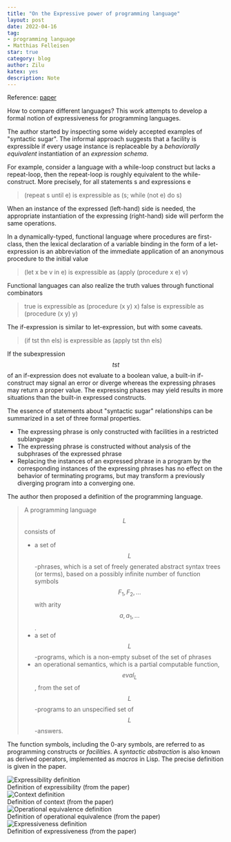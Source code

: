 ```yaml
---
title: "On the Expressive power of programming language"
layout: post
date: 2022-04-16
tag:
- programming language
- Matthias Felleisen
star: true
category: blog
author: Zilu
katex: yes
description: Note
---
```

Reference: [paper]

How to compare different languages? This work attempts to develop a formal notion of expressiveness for programming languages.

The author started by inspecting some widely accepted examples of "syntactic sugar". The informal approach suggests that a facility is expressible if every usage instance is replaceable by a *behaviorally equivalent* instantiation of an *expression schema*. 

For example, consider  a language with a while-loop construct but lacks a repeat-loop, then the repeat-loop is roughly equivalent to the while-construct. More precisely, for all statements s and expressions e

> (repeat s until e) is expressible as (s; while (not e) do s)

When an instance of the expressed (left-hand) side is needed, the appropriate instantiation of the expressing (right-hand) side will perform the same operations. 

In a dynamically-typed, functional language where procedures are first-class, then the lexical declaration of a variable binding in the form of a let-expression is an abbreviation of the immediate application of an anonymous procedure to the initial value

> (let x be v in e) is expressible as (apply (procedure x e) v)

Functional languages can also realize the truth values through functional combinators

> true is expressible as (procedure (x y) x)
> false is expressible as (procedure (x y) y)

The if-expression is similar to let-expression, but with some caveats.
> (if tst thn els) is expressible as (apply tst thn els)

If the subexpression $$tst$$ of an if-expression does not evaluate to a boolean value, a built-in if-construct may signal an error or diverge whereas the expressing phrases may return a proper value. The expressing phases may yield results in more situations than the built-in expressed constructs.

The essence of statements about "syntactic sugar" relationships can be summarized in a set of three formal properties.
- The expressing phrase is only constructed with facilities in a restricted sublanguage
- The expressing phrase is constructed without analysis of the subphrases of the expressed phrase
- Replacing the instances of an expressed phrase in a program by the corresponding instances of the expressing phrases has no effect on the behavior of terminating programs, but may transform a previously diverging program into a converging one.

The author then proposed a definition of the programming language.
> A programming language $$L$$ consists of
> - a set of $$L$$-phrases, which is a set of freely generated abstract syntax trees (or terms), based on a possibly infinite number of function symbols $$F_1, F_2, \ldots $$ with arity $$a, a_1, \ldots$$.
> - a set of $$L$$-programs, which is a non-empty subset of the set of phrases
> - an operational semantics, which is a partial computable function, $$eval_L$$, from the set of $$L$$-programs to an unspecified set of $$L$$-answers.

The function symbols, including the 0-ary symbols, are referred to as programming constructs or *facilities*. A *syntactic abstraction* is also known as derived operators, implemented as *macros* in Lisp. The precise definition is given in the paper.

<img class="image" src="{{ site.url }}/assets/images/blog/expressiveness/expressibility.png" alt="Expressibility definition">
<figcaption class="caption">Definition of expressibility (from the paper)</figcaption>

<img class="image" src="{{ site.url }}/assets/images/blog/expressiveness/context.png" alt="Context definition">
<figcaption class="caption">Definition of context (from the paper)</figcaption>

<img class="image" src="{{ site.url }}/assets/images/blog/expressiveness/operationalEquiv.png" alt="Operational equivalence definition">
<figcaption class="caption">Definition of operational equivalence (from the paper)</figcaption>

<img class="image" src="{{ site.url }}/assets/images/blog/expressiveness/expressiveness.png" alt="Expressiveness definition">
<figcaption class="caption">Definition of expressiveness (from the paper)</figcaption>

[paper]:https://homepage.cs.uiowa.edu/~jgmorrs/eecs762f19/papers/felleisen.pdf
